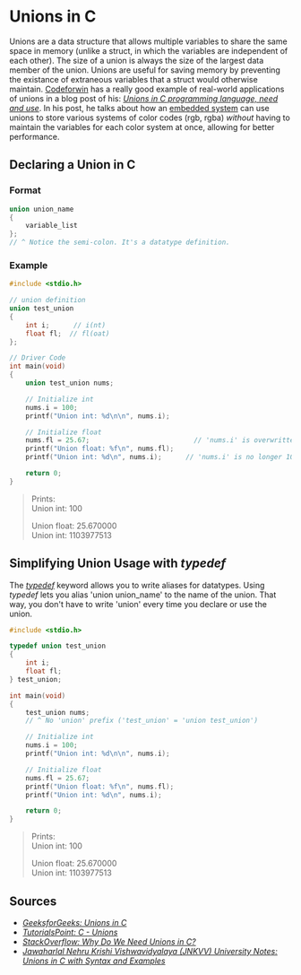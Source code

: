 # Unions in C
Unions are a data structure that allows multiple variables to share the same space in memory (unlike a struct, in which the variables are independent of each other).
The size of a union is always the size of the largest data member of the union. Unions are useful for saving memory by preventing the existance of extraneous variables
that a struct would otherwise maintain. [Codeforwin](https://codeforwin.org/) has a really good example of real-world applications of unions in a blog post of his:
[_Unions in C programming language, need and use_](https://codeforwin.org/2018/06/unions-in-c-programming-language-need-and-use.html). In his post, he talks about
how an [embedded system](https://en.wikipedia.org/wiki/Embedded_system) can use unions to store various systems of color codes (rgb, rgba) _without_ having to maintain 
the variables for each color system at once, allowing for better performance.

## Declaring a Union in C

### Format
```C
union union_name 
{ 
    variable_list 
};    
// ^ Notice the semi-colon. It's a datatype definition.
```

### Example
```C
#include <stdio.h>

// union definition
union test_union
{
    int i;      // i(nt)
    float fl;  // fl(oat)
};

// Driver Code
int main(void)
{
    union test_union nums;

    // Initialize int
    nums.i = 100;
    printf("Union int: %d\n\n", nums.i);

    // Initialize float
    nums.fl = 25.67;                          // 'nums.i' is overwritten here
    printf("Union float: %f\n", nums.fl);
    printf("Union int: %d\n", nums.i);      // 'nums.i' is no longer 100

    return 0;
}
```
> Prints: <br />
> Union int: 100 <br /> 
> 
> Union float: 25.670000 <br /> 
> Union int: 1103977513 <br />

## Simplifying Union Usage with _typedef_
The [_typedef_](https://www.tutorialspoint.com/cprogramming/c_typedef.htm) keyword allows you to write aliases for datatypes. Using _typedef_ lets you alias 
'union union_name' to the name of the union. That way, you don't have to write 'union' every time you declare or use the union.
```C
#include <stdio.h>

typedef union test_union
{
    int i;
    float fl;
} test_union;

int main(void)
{
    test_union nums;
    // ^ No 'union' prefix ('test_union' = 'union test_union')

    // Initialize int
    nums.i = 100;
    printf("Union int: %d\n\n", nums.i);

    // Initialize float
    nums.fl = 25.67;
    printf("Union float: %f\n", nums.fl);
    printf("Union int: %d\n", nums.i);

    return 0;
}
```
> Prints: <br />
> Union int: 100 <br /> 
> 
> Union float: 25.670000 <br /> 
> Union int: 1103977513 <br />

## Sources
- [_GeeksforGeeks: Unions in C_](https://www.geeksforgeeks.org/union-c/)
- [_TutorialsPoint: C - Unions_](https://www.tutorialspoint.com/cprogramming/c_unions.htm)
- [_StackOverflow: Why Do We Need Unions in C?_](https://stackoverflow.com/questions/252552/why-do-we-need-c-unions)
- [_Jawaharlal Nehru Krishi Vishwavidyalaya (JNKVV) University Notes: Unions in C with Syntax and Examples_](http://www.jnkvv.org/PDF/25042020093559244201357.pdf)
